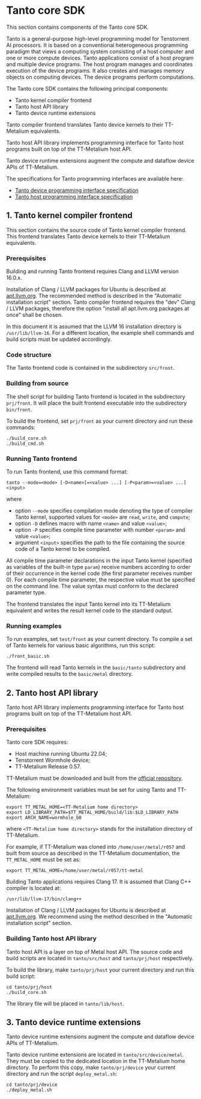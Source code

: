 
# Tanto core SDK

This section contains components of the Tanto core SDK.

Tanto is a general-purpose high-level programming model for Tenstorrent AI processors. 
It is based on a conventional heterogeneous programming paradigm that views a computing system 
consisting of a host computer and one or more compute devices. 
Tanto applications consist of a host program and multiple device programs. 
The host program manages and coordinates execution of the device programs. 
It also creates and manages memory objects on computing devices. The device programs perform computations.

The Tanto core SDK contains the following principal components:

- Tanto kernel compiler frontend
- Tanto host API library
- Tanto device runtime extensions

Tanto compiler frontend translates Tanto device kernels to their TT-Metalium equivalents.

Tanto host API library implements programming interface for Tanto host programs
built on top of the TT-Metalium host API.

Tanto device runtime extensions augment the compute and dataflow device APIs of
TT-Metalium.

The specifications for Tanto programming interfaces are available here:

- [Tanto device programming interface specification](/tanto/doc/spec/tanto_device_api.md)
- [Tanto host programming interface specification](/tanto/doc/spec/tanto_host_api.md)


## 1. Tanto kernel compiler frontend

This section contains the source code of Tanto kernel compiler frontend.
This frontend translates Tanto device kernels to their TT-Metalium equivalents.

### Prerequisites

Building and running Tanto frontend requires Clang and LLVM version 16.0.x.

Installation of Clang / LLVM packages for Ubuntu is described at [apt.llvm.org](https://apt.llvm.org/).
The recommended method is described in the "Automatic installation script" section.
Tanto compiler frontend requires the "dev" Clang / LLVM packages, therefore the option
"install all apt.llvm.org packages at once" shall be chosen.

In this document it is assumed that the LLVM 16 installation directory is
`/usr/lib/llvm-16`. For a different location, the example
shell commands and build scripts must be updated accordingly.

### Code structure

The Tanto frontend code is contained in the subdirectory `src/front`.

### Building from source

The shell script for building Tanto frontend is located in the subdirectory `prj/front`.
It will place the built frontend executable into the subdirectory `bin/front`.

To build the frontend, set `prj/front` as your current directory and run these commands:

```
./build_core.sh
./build_cmd.sh
```

### Running Tanto frontend

To run Tanto frontend, use this command format:

```
tanto --mode=<mode> [-D<name>[=<value> ...] [-P<param>=<value> ...] <input>
```

where

* option `--mode` specifies compilation mode denoting the type of compiler Tanto kernel,
supported values for `<mode>` are `read`, `write`, and `compute`;
* option `-D` defines macro with name `<name>` and value `<value>`;
* option `-P` specifies compile time parameter with number `<param>`
and value `<value>`;
* argument `<input>` specifies the path to the file containing
the source code of a Tanto kernel to be compiled.

All compile time parameter declarations in the input Tanto kernel (specified as variables
of the built-in type `param`) receive numbers according to order of
their occurrence in the kernel code (the first parameter receives number 0).
For each compile time parameter, the respective value must be specified on
the command line. The value syntax must conform to the declared parameter type.

The frontend translates the input Tanto kernel into its TT-Metalium equivalent
and writes the result kernel code to the standard output.


### Running examples

To run examples, set `test/front` as your current directory.
To compile a set of Tanto kernels for various basic algorithms,
run this script:

```
./front_basic.sh
```

The frontend will read Tanto kernels in the `basic/tanto` subdirectory
and write compiled results to the `basic/metal` directory.


## 2. Tanto host API library

Tanto host API library implements programming interface for Tanto host programs
built on top of the TT-Metalium host API.

### Prerequisites

Tanto core SDK requires:

- Host machine running Ubuntu 22.04;
- Tenstorrent Wormhole device;
- TT-Metalium Release 0.57.

TT-Metalium must be downloaded and built from the 
[official repository](https://github.com/tenstorrent/tt-metal/tree/v0.57.1).

The following environment variables must be set for using Tanto and TT-Metalium:

```
export TT_METAL_HOME=<TT-Metalium home directory>
export LD_LIBRARY_PATH=$TT_METAL_HOME/build/lib:$LD_LIBRARY_PATH
export ARCH_NAME=wormhole_b0
```

where `<TT-Metalium home directory>` stands for the installation directory of TT-Metalium.

For example, if TT-Metalium was cloned into `/home/user/metal/r057` and built from source
as described in the TT-Metalium documentation, the `TT_METAL_HOME` must be set as:

```
export TT_METAL_HOME=/home/user/metal/r057/tt-metal
```

Building Tanto applications requires Clang 17. It is assumed that Clang C++ compiler is located at:

```
/usr/lib/llvm-17/bin/clang++
```

Installation of Clang / LLVM packages for Ubuntu is described at [apt.llvm.org](https://apt.llvm.org/).
We recommend using the method described in the "Automatic installation script" section.


### Building Tanto host API library

Tanto host API is a layer on top of Metal host API. 
The source code and build scripts are located in `tanto/src/host` and `tanto/prj/host` respectively.

To build the library, make `tanto/prj/host` your current directory and run this build script:

```
cd tanto/prj/host
./build_core.sh
```

The library file will be placed in `tanto/lib/host`.


## 3. Tanto device runtime extensions

Tanto device runtime extensions augment the compute and dataflow device APIs of
TT-Metalium.

Tanto device runtime extensions are located in `tanto/src/device/metal`. 
They must be copied to the dedicated location in the TT-Metalium home directory.
To perform this copy, make `tanto/prj/device` your current directory and run
the script `deploy_metal.sh`:

```
cd tanto/prj/device
./deploy_metal.sh
```

